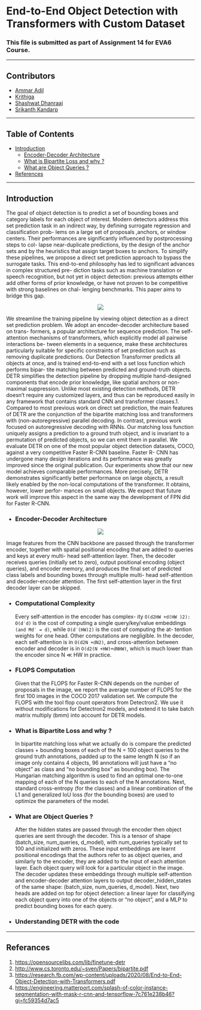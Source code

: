 # End-to-End Object Detection with Transformers with Custom Dataset

### This file is submitted as part of Assignment 14 for EVA6 Course.
---
## Contributors

* [Ammar Adil](https://github.com/adilsammar)
* [Krithiga](https://github.com/BottleSpink)
* [Shashwat Dhanraaj](https://github.com/sdhanraaj12)
* [Srikanth Kandarp](https://github.com/Srikanth-Kandarp)
---
## Table of Contents
  * [Introduction](#introduction)
    + [Encoder-Decoder Architecture](#encoder-decoder-architecture)
    + [What is Bipartite Loss and why ?](#what-is-bipartite-loss-and-why--)
    + [What are Object Queries ?](#what-are-object-queries--)
  * [References](#references)
---
 ## Introduction
The goal of object detection is to predict a set of bounding boxes and category labels for each object of interest. Modern detectors address this set prediction task in an indirect way, by defining surrogate regression and classification prob- lems on a large set of proposals ,anchors, or window centers. Their performances are significantly influenced by postprocessing steps to col- lapse near-duplicate predictions, by the design of the anchor sets and by the heuristics that assign target boxes to anchors. To simplify these pipelines, we propose a direct set prediction approach to bypass the surrogate tasks. This end-to-end philosophy has led to significant advances in complex structured pre- diction tasks such as machine translation or speech recognition, but not yet in object detection: previous attempts either add other forms of prior knowledge, or have not proven to be competitive with strong baselines on chal- lenging benchmarks. This paper aims to bridge this gap.

  <p align="center"> 
  <image src='assets/DETR_1.png'>
  </p>
    

We streamline the training pipeline by viewing object detection as a direct set prediction problem. We adopt an encoder-decoder architecture based on trans- formers, a popular architecture for sequence prediction. The self-attention mechanisms of transformers, which explicitly model all pairwise interactions be- tween elements in a sequence, make these architectures particularly suitable for specific constraints of set prediction such as removing duplicate predictions.
Our Detection Transformer predicts all objects at once, and is trained end-to-end with a set loss function which performs bipar- tite matching between predicted and ground-truth objects. DETR simplifies the detection pipeline by dropping multiple hand-designed components that encode prior knowledge, like spatial anchors or non-maximal suppression. Unlike most existing detection methods, DETR doesn’t require any customized layers, and thus can be reproduced easily in any framework that contains standard CNN and transformer classes.1.
Compared to most previous work on direct set prediction, the main features of DETR are the conjunction of the bipartite matching loss and transformers with (non-autoregressive) parallel decoding. In contrast, previous work focused on autoregressive decoding with RNNs. Our matching loss function uniquely assigns a prediction to a ground truth object, and is invariant to a permutation of predicted objects, so we can emit them in parallel.
We evaluate DETR on one of the most popular object detection datasets, COCO, against a very competitive Faster R-CNN baseline. Faster R- CNN has undergone many design iterations and its performance was greatly improved since the original publication. Our experiments show that our new model achieves comparable performances. More precisely, DETR demonstrates significantly better performance on large objects, a result likely enabled by the non-local computations of the transformer. It obtains, however, lower perfor- mances on small objects. We expect that future work will improve this aspect in the same way the development of FPN did for Faster R-CNN.
  * ###  Encoder-Decoder Architecture

  <p align="center"> 
  <image src='assets/e&d_arch.png'>
  </p>

  Image features from the CNN backbone are passed through the transformer encoder, together with spatial positional encoding that are added to queries and keys at every multi- head self-attention layer. Then, the decoder receives queries (initially set to zero), output positional encoding (object queries), and encoder memory, and produces the final set of predicted class labels and bounding boxes through multiple multi- head self-attention and decoder-encoder attention. The first self-attention layer in the first decoder layer can be skipped.

  * ### Computational Complexity 
      Every self-attention in the encoder has complex- ity ```O(d2HW +d(HW )2): O(d′d)``` is the cost of computing a single query/key/value embeddings ```(and Md′ = d)```, while ```O(d′(HW)2)``` is the cost of computing the at- tention weights for one head. Other computations are negligible. In the decoder, each self-attention is in ```O(d2N +dN2)```, and cross-attention between encoder and decoder is in ```O(d2(N +HW)+dNHW)```, which is much lower than the encoder since N ≪ HW in practice.

  * ### FLOPS Computation
     Given that the FLOPS for Faster R-CNN depends on the number of proposals in the image, we report the average number of FLOPS for the first 100 images in the COCO 2017 validation set. We compute the FLOPS with the tool flop count operators from Detectron2. We use it without modifications for Detectron2 models, and extend it to take batch matrix multiply (bmm) into account for DETR models.
  * ### What is Bipartite Loss and why ? 
    In bipartite matching loss what we actually do is compare the predicted classes + bounding boxes of each of the N = 100 object queries to the ground truth annotations, padded up to the same length N (so if an image only contains 4 objects, 96 annotations will just have a “no object” as class and “no bounding box” as bounding box). The Hungarian matching algorithm is used to find an optimal one-to-one mapping of each of the N queries to each of the N annotations. Next, standard cross-entropy (for the classes) and a linear combination of the L1 and generalized IoU loss (for the bounding boxes) are used to optimize the parameters of the model.

  * ### What are Object Queries ? 
    After the hidden states are passed through the encoder then object queries are sent through the decoder. This is a tensor of shape (batch_size, num_queries, d_model), with num_queries typically set to 100 and initialized with zeros. These input embeddings are learnt positional encodings that the authors refer to as object queries, and similarly to the encoder, they are added to the input of each attention layer. Each object query will look for a particular object in the image. The decoder updates these embeddings through multiple self-attention and encoder-decoder attention layers to output decoder_hidden_states of the same shape: (batch_size, num_queries, d_model). Next, two heads are added on top for object detection: a linear layer for classifying each object query into one of the objects or “no object”, and a MLP to predict bounding boxes for each query.
  * ### Understanding DETR with the code 



---
## Referances 

1. https://opensourcelibs.com/lib/finetune-detr
2. http://www.cs.toronto.edu/~sven/Papers/bipartite.pdf
3. https://research.fb.com/wp-content/uploads/2020/08/End-to-End-Object-Detection-with-Transformers.pdf
4. https://engineering.matterport.com/splash-of-color-instance-segmentation-with-mask-r-cnn-and-tensorflow-7c761e238b46?gi=fc59354d7ac5
  